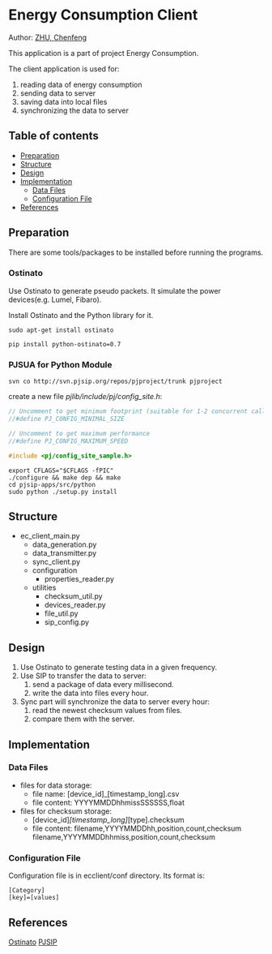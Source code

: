 Energy Consumption Client
=========================

Author: [ZHU, Chenfeng](http://about.me/zhuchenfeng)

This application is a part of project Energy Consumption.

The client application is used for:

1. reading data of energy consumption
2. sending data to server
3. saving data into local files
4. synchronizing the data to server

Table of contents
-----------------

  * [Preparation](#preparation)
  * [Structure](#structure)
  * [Design](#design)
  * [Implementation](#implementation)
  	* [Data Files](#data-files)
  	* [Configuration File](#configuration-file)
  * [References](#references)

## Preparation

There are some tools/packages to be installed before running the programs.

### Ostinato

Use Ostinato to generate pseudo packets. It simulate the power devices(e.g. Lumel, Fibaro).

Install Ostinato and the Python library for it.

``` shell
sudo apt-get install ostinato

pip install python-ostinato=0.7
```

### PJSUA for Python Module

``` shell
svn co http://svn.pjsip.org/repos/pjproject/trunk pjproject
```

create a new file _pjlib/include/pj/config_site.h_:

``` C
// Uncomment to get minimum footprint (suitable for 1-2 concurrent calls only)
//#define PJ_CONFIG_MINIMAL_SIZE

// Uncomment to get maximum performance
//#define PJ_CONFIG_MAXIMUM_SPEED

#include <pj/config_site_sample.h>
```

``` shell
export CFLAGS="$CFLAGS -fPIC"
./configure && make dep && make
cd pjsip-apps/src/python
sudo python ./setup.py install
```

## Structure

* ec_client_main.py
	* data_generation.py
	* data_transmitter.py
	* sync_client.py
	* configuration
		* properties_reader.py
	* utilities
		* checksum_util.py
		* devices_reader.py
		* file_util.py
		* sip_config.py

## Design

1. Use Ostinato to generate testing data in a given frequency.
2. Use SIP to transfer the data to server:
	1. send a package of data every millisecond. 
	2. write the data into files every hour.
3. Sync part will synchronize the data to server every hour:
	1. read the newest checksum values from files.
	2. compare them with the server.

## Implementation

### Data Files

* files for data storage:
	* file name: [device_id]_[timestamp_long].csv
	* file content: YYYYMMDDhhmissSSSSSS,float
* files for checksum storage:
	* [device_id]_[timestamp_long]_[type].checksum
	* file content: filename,YYYYMMDDhh,position,count,checksum
					filename,YYYYMMDDhhmiss,position,count,checksum

### Configuration File

Configuration file is in ecclient/conf directory. Its format is:

```
[Category]
[key]=[values]
```

## References

[Ostinato](http://ostinato.org/)
[PJSIP](http://www.pjsip.org/)

